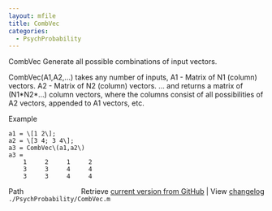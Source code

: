 ```yaml
---
layout: mfile
title: CombVec
categories:
  - PsychProbability
---
```


CombVec Generate all possible combinations of input vectors.

   CombVec\(A1,A2,...\) takes any number of inputs,
      A1 \- Matrix of N1 \(column\) vectors.
      A2 \- Matrix of N2 \(column\) vectors.
      ...
    and returns a matrix of \(N1\*N2\*...\) column vectors, where the columns
    consist of all possibilities of A2 vectors, appended to
    A1 vectors, etc.

  Example

    a1 = \[1 2\];
    a2 = \[3 4; 3 4\];
    a3 = CombVec\(a1,a2\)
    a3 =
        1     2     1     2
        3     3     4     4
        3     3     4     4


<div class="code_header" style="text-align:right;">
  <span style="float:left;">Path&nbsp;&nbsp;</span> <span class="counter">Retrieve <a href=
  "https://raw.github.com/Psychtoolbox-3/Psychtoolbox-3/beta/./PsychProbability/CombVec.m">current version from GitHub</a> | View <a href=
  "https://github.com/Psychtoolbox-3/Psychtoolbox-3/commits/beta/./PsychProbability/CombVec.m">changelog</a></span>
</div>
<div class="code">
  <code>./PsychProbability/CombVec.m</code>
</div>
